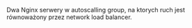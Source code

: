 Dwa Nginx serwery w autoscalling group, na ktorych ruch jest równoważony przez network load balancer.
